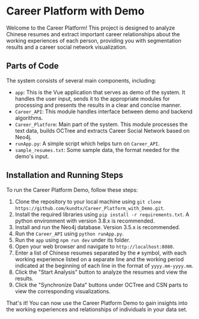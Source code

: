 # Career Platform with Demo

Welcome to the Career Platform! This project is designed to analyze Chinese resumes and extract important career relationships about the working experiences of each person, providing you with segmentation results and a career social network visualization.

## Parts of Code

The system consists of several main components, including:

- `app`: This is the Vue application that serves as demo of the system. It handles the user input, sends it to the appropriate modules for processing and presents the results in a clear and concise manner.
- `Career_API`: This module handles interface between demo and backend algorithms.
- `Career_Platform`: Main part of the system. This module processes the text data, builds OCTree and extracts Career Social Network based on Neo4j.
- `runApp.py`: A simple script which helps turn on `Career_API`.
- `sample_resumes.txt`: Some sample data, the format needed for the demo's input.

## Installation and Running Steps

To run the Career Platform Demo, follow these steps:

1. Clone the repository to your local machine using `git clone https://github.com/kundtx/Career_Platform_with_Demo.git`.
2. Install the required libraries using `pip install -r requirements.txt`. A python environment with version 3.8.x is recommended.
3. Install and run the Neo4j database. Version 3.5.x is recommended.
3. Run the `Career_API` using `python runApp.py`.
3. Run the `app` using `npm run dev` under its folder.
4. Open your web browser and navigate to `http://localhost:8080`.
5. Enter a list of Chinese resumes separated by the `#` symbol, with each working experience listed on a separate line and the working period indicated at the beginning of each line in the format of `yyyy.mm-yyyy.mm`.
6. Click the "Start Analysis" button to analyze the resumes and view the results.
7. Click the "Synchronize Data" buttons under OCTree and CSN parts to view the corresponding visualizations.

That's it! You can now use the Career Platform Demo to gain insights into the working experiences and relationships of individuals in your data set.
